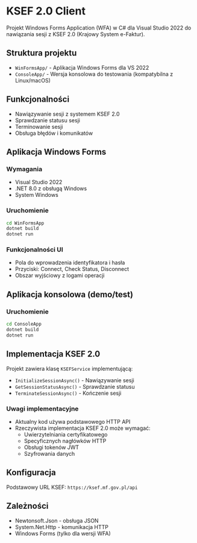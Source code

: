 # KSEF 2.0 Client

Projekt Windows Forms Application (WFA) w C# dla Visual Studio 2022 do nawiązania sesji z KSEF 2.0 (Krajowy System e-Faktur).

## Struktura projektu

- `WinFormsApp/` - Aplikacja Windows Forms dla VS 2022
- `ConsoleApp/` - Wersja konsolowa do testowania (kompatybilna z Linux/macOS)

## Funkcjonalności

- Nawiązywanie sesji z systemem KSEF 2.0
- Sprawdzanie statusu sesji  
- Terminowanie sesji
- Obsługa błędów i komunikatów

## Aplikacja Windows Forms

### Wymagania
- Visual Studio 2022
- .NET 8.0 z obsługą Windows
- System Windows

### Uruchomienie
```bash
cd WinFormsApp
dotnet build
dotnet run
```

### Funkcjonalności UI
- Pola do wprowadzenia identyfikatora i hasła
- Przyciski: Connect, Check Status, Disconnect
- Obszar wyjściowy z logami operacji

## Aplikacja konsolowa (demo/test)

### Uruchomienie
```bash
cd ConsoleApp  
dotnet build
dotnet run
```

## Implementacja KSEF 2.0

Projekt zawiera klasę `KSEFService` implementującą:

- `InitializeSessionAsync()` - Nawiązywanie sesji
- `GetSessionStatusAsync()` - Sprawdzanie statusu  
- `TerminateSessionAsync()` - Kończenie sesji

### Uwagi implementacyjne

- Aktualny kod używa podstawowego HTTP API
- Rzeczywista implementacja KSEF 2.0 może wymagać:
  - Uwierzytelniania certyfikatowego
  - Specyficznych nagłówków HTTP
  - Obsługi tokenów JWT
  - Szyfrowania danych

## Konfiguracja

Podstawowy URL KSEF: `https://ksef.mf.gov.pl/api`

## Zależności

- Newtonsoft.Json - obsługa JSON
- System.Net.Http - komunikacja HTTP
- Windows Forms (tylko dla wersji WFA)